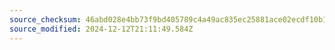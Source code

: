 ```yaml
---
source_checksum: 46abd028e4bb73f9bd405789c4a49ac835ec25881ace02ecdf10b1cbc3c9dbd4
source_modified: 2024-12-12T21:11:49.584Z
---
```



